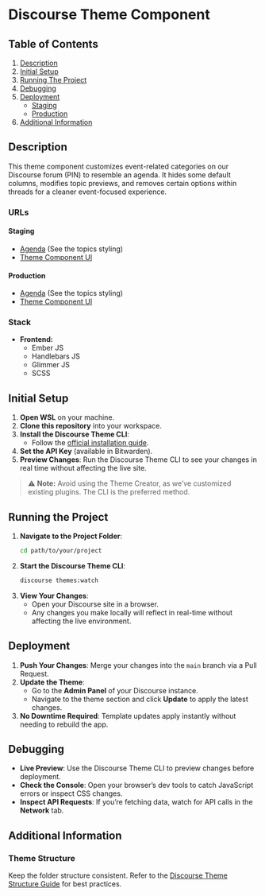 # Discourse Theme Component
## Table of Contents

1. [Description](#description)
2. [Initial Setup](#initial-setup)
3. [Running The Project](#running-the-project)
4. [Debugging](#debugging)
5. [Deployment](#deployment)
   - [Staging](#staging)
   - [Production](#production)
6. [Additional Information](#additional-information)

## Description
This theme component customizes event-related categories on our Discourse forum (PIN) to resemble an agenda. It hides some default columns, modifies topic previews, and removes certain options within threads for a cleaner event-focused experience.

### URLs
#### Staging
* [Agenda](https://pintest.cembenchmarking.com/c/agenda/43) (See the topics styling)
* [Theme Component UI](https://pintest.cembenchmarking.com/admin/customize/components)

#### Production
* [Agenda](https://pin.cembenchmarking.com/c/pabs-conference-2025/46) (See the topics styling)
* [Theme Component UI](https://pin.cembenchmarking.com/admin/customize/components)

### Stack
- **Frontend:**
  - Ember JS
  - Handlebars JS
  - Glimmer JS
  - SCSS

## Initial Setup

1. **Open WSL** on your machine.
2. **Clone this repository** into your workspace.
3. **Install the Discourse Theme CLI**:
   - Follow the [official installation guide](https://meta.discourse.org/t/install-the-discourse-theme-cli-console-app-to-help-you-build-themes/82950).
4. **Set the API Key** (available in Bitwarden).
5. **Preview Changes**: Run the Discourse Theme CLI to see your changes in real time without affecting the live site.

> ⚠️ **Note:** Avoid using the Theme Creator, as we’ve customized existing plugins. The CLI is the preferred method.

## Running the Project

1. **Navigate to the Project Folder**:
   ```bash
   cd path/to/your/project
   ```
2. **Start the Discourse Theme CLI**:
   ```bash
   discourse themes:watch
   ```
3. **View Your Changes**:
   - Open your Discourse site in a browser.
   - Any changes you make locally will reflect in real-time without affecting the live environment.

## Deployment

1. **Push Your Changes**: Merge your changes into the `main` branch via a Pull Request.
2. **Update the Theme**:
   - Go to the **Admin Panel** of your Discourse instance.
   - Navigate to the theme section and click **Update** to apply the latest changes.
3. **No Downtime Required**: Template updates apply instantly without needing to rebuild the app.

## Debugging

- **Live Preview**: Use the Discourse Theme CLI to preview changes before deployment.
- **Check the Console**: Open your browser’s dev tools to catch JavaScript errors or inspect CSS changes.
- **Inspect API Requests**: If you’re fetching data, watch for API calls in the **Network** tab.

## Additional Information
### Theme Structure
Keep the folder structure consistent. Refer to the [Discourse Theme Structure Guide](https://meta.discourse.org/t/structure-of-themes-and-theme-components/60848) for best practices.
